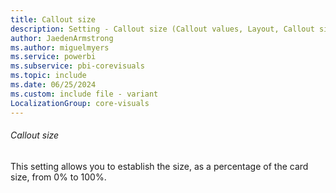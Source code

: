 ```yaml
---
title: Callout size
description: Setting - Callout size (Callout values, Layout, Callout size)
author: JaedenArmstrong
ms.author: miguelmyers
ms.service: powerbi
ms.subservice: pbi-corevisuals
ms.topic: include
ms.date: 06/25/2024
ms.custom: include file - variant
LocalizationGroup: core-visuals
---
```

###### Callout size

This setting allows you to establish the size, as a percentage of the card size, from 0%  to 100%.
